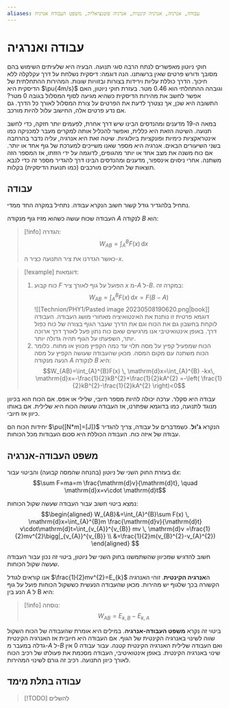 ```yaml
---
aliases: עבודה, אנרגיה, אנרגיה קינטית, אנרגיה פוטנציאלית, משפט העבודה אנרגיה
---
```


# עבודה ואנרגיה

חוקי ניוטון מאפשרים לנתח הרבה סוגי תנועה. הבעיה היא שלעיתים השימוש בהם מסובך ודורש פרטים שאין ברשותנו. הנה דוגמה:
דיסקית נשלחת על דרך עקלקלה ללא חיכוך. הדרך כוללת עליות וירידות בצורות ובזוויות שונות. המהירות ההתחלתית של הדיסקית היא $\pu{4m/s}$ וגובהה ההתחלתי הוא $0.46$ מטר. בעזרת חוקי ניוטון, האם אפשר לחשב את מהירות הדיסקית כשהיא מגיעה לסוף המסלול בגובה $0$ מטר?
התשובה היא שכן, אך נצטרך לדעת את הפרטים על צורת המסלול לאורך כל הדרך. גם אם נדע פרטים אלה, החישוב עלול להיות מורכב.

במאה ה-19 מדענים ומהנדסים הבינו שיש דרך אחרת, לפעמים יותר חזקה, כדי לחשב תנועה. השיטה הזאת היא כללית, ואפשר להכליל אותה למקרים מעבר למכניקה כמו אינטראקציות כימיות ופונקציות ביולוגיות. שיטה זאת היא אנרגיה, עליה נדבר בהרחבה בשני השיעורים הבאים. אנרגיה היא מספר שאנו משייכים למערכת של גוף אחד או יותר. אם כוח משנה את מצב אחד או יותר מהגופים, לדוגמה על ידי הזזתו, אז המספר הזה משתנה. אחרי ניסוים אינספור, מדענים ומהנדסים הבינו דרך להגדיר מספר זה כדי לנבא תוצאות של תהליכים מורכבים (כמו תנועת הדיסקית) בקלות.

## עבודה
נתחיל בלהגדיר גודל קשור חשוב הנקרא עבודה. נתחיל במקרה החד ממדי.

העבודה שכוח עושה כשהוא מזיז גוף מנקודה $A$ לנקודה $B$ הוא:
>[!info] הגדרה:
> $$W_{AB}=\int _{A}^{B}F(x) \, \mathrm{d}x $$
> 
> כאשר הגדרנו את ציר התנועה כציר ה-$x$.

>[!example] דוגמאות:
>1. כוח קבוע $F$ הפועל על גוף לאורך ציר $x$ מ-$A$ ל-$B$. במקרה זה:
>	$$W_{AB}=\int_{A}^{B}F(x)  \, \mathrm{d}x=F(B-A) $$
>	![[Technion/PHY1/Pasted image 20230508190620.png|book]]
>	דוגמא פרטית זו נותנת את האינטואיציה מאחורי מושג העבודה. העבודה לוקחת בחשבון גם את הכוח וגם את הדרך שעבר הגוף בצורה של כוח כפול דרך. באופן אינטואיטיבי אנו מרגישים שאם כוח נתון פעל לאורך דרך ארוכה יותר, השפעתו על הגוף תהיה גדולה יותר.
>2. הכוח שמפעיל קפיץ על מסה תלוי עד כמה הקפיץ מכווץ או מתוח. כלומר הכוח משתנה עם מקום המסה. מכאן שהעבודה שעושה הקפיץ על מסה הנעה מנקודה $A$ לנקודה $B$ היא:
>	$$W_{AB}=\int_{A}^{B}F(x)  \, \mathrm{d}x=\int_{A}^{B}  -kx\, \mathrm{d}x=-\frac{1}{2}kB^{2}+\frac{1}{2}kA^{2}  =-\left( \frac{1}{2}kB^{2}-\frac{1}{2}kA^{2} \right)<0$$


עבודה היא סקלר. ערכה יכולה להיות מספר חיובי, שלילי או אפס. אם הכוח הוא בכיוון מנוגד לתנועה, כמו בדוגמא שפתרנו, אז העבודה שעושה הכוח היא שלילית. אם באותו כיוון אז חיובי.

יחידות הכוח הם $\pu{[N*m]=[J]}$ הנקרא **ג'ול**. כשמדברים על עבודה, צריך להגדיר עבודה של איזה כוח. העבודה הכוללת היא סכום העבודות מכל הכוחות.
## משפט העבודה-אנרגיה

בעזרת החוק השני של ניוטון (בהנחה שהמסה קבועה) והביטוי עבור $\mathrm{d}x$:
$$\sum F=ma=m \frac{\mathrm{d}v}{\mathrm{d}t}, \quad \mathrm{d}x=v\cdot \mathrm{d}t$$

נמצא ביטוי חשוב עבור העבודה שעשה שקול הכוחות:
$$\begin{aligned}
W_{AB}&=\int_{A}^{B}\sum F(x)  \, \mathrm{d}x=\int_{A}^{B}m \frac{\mathrm{d}v}{\mathrm{d}t}   v\cdot\mathrm{d}t=\int_{v_{A}}^{v_{B}} mv \, \mathrm{d}v =\frac{1}{2}mv^{2}\bigg|_{v_{A}}^{v_{B}} \\
&=\frac{1}{2}m(v_{B}^{2}-v_{A}^{2}) 
\end{aligned} $$

חשוב להדגיש שמכיוון שהשתמשנו בחוק השני של ניוטון, ביטוי זה נכון עבור העבודה שעשה שקול הכוחות.

אנו קוראים לגודל $\frac{1}{2}mv^{2}=E_{k}$ ה**אנרגיה הקינטית**. זוהי האנרגיה הקשורה בכך שלגוף יש מהירות. מכאן שהעבודה הנעשית כששקול הכוחות פועל על גוף הנע בין A ל B היא:
>[!info] נוסחה:
$$W_{AB}=E_{k,B}-E_{k,A}$$

ביטוי זה נקרא **משפט העבודה-אנרגיה**. במילים היא אומרת שהעבודה של הכוח השקול שווה לשינוי באנרגיה הקינטית של הגוף. אם העבודה היא חיובית אז האנרגיה הקינטית גדלה במעבר מ-$A$ ל-$B$ ואם העבודה שלילית האנרגיה הקינטית קטנה. עבור עבודה $0$ אין שינוי באנרגיה הקינטית. באופן אינטואיטיבי, העבודה מסכמת את פעולתו של רכיב הכוח לאורך כיוון התנועה. רכיב זה גורם לשינוי המהירות.

## עבודה בתלת מימד
>[!TODO] להשלים